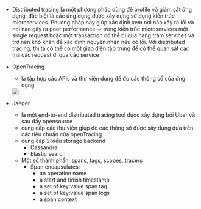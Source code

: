 - Distributed tracing là một phương pháp dùng để profile và giám sát ứng dụng, đặc biệt là các ứng dụng được xây dựng sử dụng kiến trúc microservices. Phương pháp này giúp xác định xem nơi nào xảy ra lỗi và nơi nào gây ra poor performance
-> trong kiến trúc microservices một single request hoặc một transaction có thể đi qua hàng trăm services và trở nên khó khăn để xác định nguyên nhân nếu có lỗi. Với distributed tracing, thì ta có thể có một giao diện tập trung để có thể quan sát các mà các request đi qua các service


- OpenTracing
  - là tập hợp các APIs và thư viện dùng để đo các thông số của ứng dụng
  <image src="https://d33wubrfki0l68.cloudfront.net/77b7ee2242b15f68c8ec5c76d618731b07806e36/1f2b0/img/blog/2021/09/opentracing_ecosystem.png">

- Jaeger 
  - là một end-to-end distributed tracing tool được xây dựng bởi Uber và sau đấy opensource
  - cung cấp các thư viện giúp đo các thông số được xấy dựng dựa trên các tiêu chuẩn của openTracing
  - cung cấp 2 kiểu storage backend
    - Cassandra
    - Elastic search
  - Một số thành phần: spans, tags, scopes, tracers
      - Span encapsulates: 
        - an operation name
        - a start and finish timestamp
        - a set of key:value span tag
        - a set of key:value span logs
        - a span context

